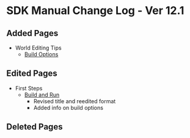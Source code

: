 # SDK Manual Change Log - Ver 12.1

## Added Pages

- World Editing Tips
  - [Build Options](https://vrhikky.github.io/VketCloudSDK_Documents/12.1/ja/WorldEditingTips/BuildOptions.html)

## Edited Pages

- First Steps
  - [Build and Run](https://vrhikky.github.io/VketCloudSDK_Documents/12.1/en/FirstStep/BuildAndRun.html)
    - Revised title and reedited format
    - Added info on build options

## Deleted Pages

